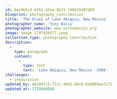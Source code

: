 ```yaml
---
id: 6ee9b5c9-6951-42ea-8b72-740b29d9fd59
blueprint: photography_contribution
title: 'The blues of Lake Abiquiu, New Mexico'
photographer_name: 'Tony Balis'
photographer_website: www.ourhumanity.org
image: image-1707926577.jpeg
collection_type: photography-contribution
description:
  -
    type: paragraph
    content:
      -
        type: text
        text: 'Lake Abiquiu, New Mexico  2008'
challenges:
  - inspiration
updated_by: 46c097c5-771c-49e2-b8c6-ba6009ae7172
updated_at: 1718840568
---
```

